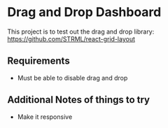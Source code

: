 # Drag and Drop Dashboard

This project is to test out the drag and drop library: https://github.com/STRML/react-grid-layout

## Requirements

- Must be able to disable drag and drop

## Additional Notes of things to try

- Make it responsive
